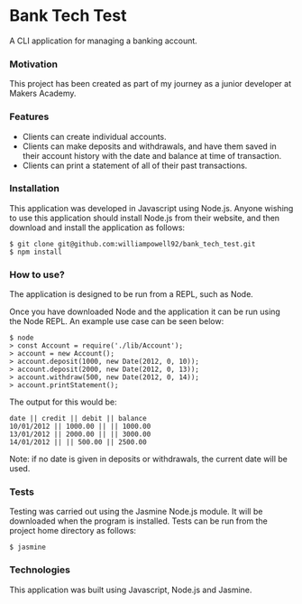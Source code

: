 # Bank Tech Test

A CLI application for managing a banking account.

### Motivation

This project has been created as part of my journey as a junior developer at Makers Academy.

### Features

- Clients can create individual accounts.
- Clients can make deposits and withdrawals, and have them saved in their account history with the date and balance at time of transaction.
- Clients can print a statement of all of their past transactions.

### Installation

This application was developed in Javascript using Node.js. Anyone wishing to use this application should install Node.js from their website, and then download and install the application as follows:

```
$ git clone git@github.com:williampowell92/bank_tech_test.git
$ npm install
```

### How to use?

The application is designed to be run from a REPL, such as Node.

Once you have downloaded Node and the application it can be run using the Node REPL. An example use case can be seen below:

```
$ node
> const Account = require('./lib/Account');
> account = new Account();
> account.deposit(1000, new Date(2012, 0, 10));
> account.deposit(2000, new Date(2012, 0, 13));
> account.withdraw(500, new Date(2012, 0, 14));
> account.printStatement();
```

The output for this would be:

```
date || credit || debit || balance
10/01/2012 || 1000.00 || || 1000.00
13/01/2012 || 2000.00 || || 3000.00
14/01/2012 || || 500.00 || 2500.00
```

Note: if no date is given in deposits or withdrawals, the current date will be used.

### Tests

Testing was carried out using the Jasmine Node.js module. It will be downloaded when the program is installed. Tests can be run from the project home directory as follows:

```
$ jasmine
```

### Technologies

This application was built using Javascript, Node.js and Jasmine.
